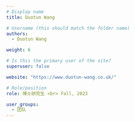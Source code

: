 ```yaml
---
# Display name
title: Duotun Wang

# Username (this should match the folder name)
authors:
  - Duotun Wang

weight: 6

# Is this the primary user of the site?
superuser: false

website: "https://www.duotun-wang.co.uk/"

# Role/position
role: 博士研究生 <br> Fall, 2023

user_groups:
  - 团队
---
```

